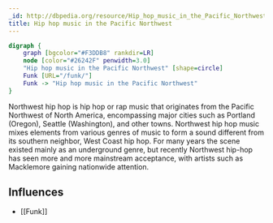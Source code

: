 ```yaml
---
_id: http://dbpedia.org/resource/Hip_hop_music_in_the_Pacific_Northwest
title: Hip hop music in the Pacific Northwest
---
```


```dot
digraph {
	graph [bgcolor="#F3DDB8" rankdir=LR]
	node [color="#26242F" penwidth=3.0]
	"Hip hop music in the Pacific Northwest" [shape=circle]
	Funk [URL="/funk/"]
	Funk -> "Hip hop music in the Pacific Northwest"
}
```

Northwest hip hop is hip hop or rap music that originates from the Pacific Northwest of North America, encompassing major cities such as Portland (Oregon), Seattle (Washington), and other towns. Northwest hip hop music mixes elements from various genres of music to form a sound different from its southern neighbor, West Coast hip hop. For many years the scene existed mainly as an underground genre, but recently Northwest hip-hop has seen more and more mainstream acceptance, with artists such as Macklemore gaining nationwide attention.

## Influences

- [[Funk]]
